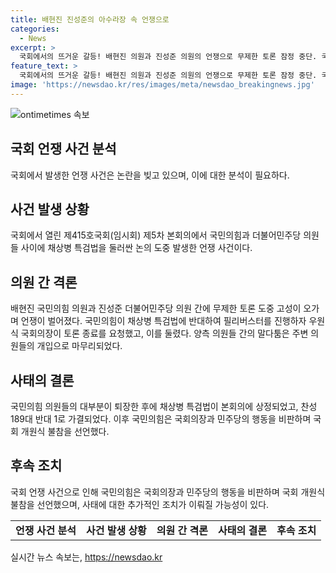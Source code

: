 ```yaml
---
title: 배현진 진성준의 아수라장 속 언쟁으로
categories:
  - News
excerpt: >
  국회에서의 뜨거운 갈등! 배현진 의원과 진성준 의원의 언쟁으로 무제한 토론 잠정 중단. 국민의힘이 필리버스터로 처리를 지연하자 여당 의원들의 강한 항의로 고성이 오갔고, 사태는 번지며 정청래 의원까지 참여. 결국, 채상병 특검법은 가결되었지만 국회의 상황은 여전히 불안.
feature_text: >
  국회에서의 뜨거운 갈등! 배현진 의원과 진성준 의원의 언쟁으로 무제한 토론 잠정 중단. 국민의힘이 필리버스터로 처리를 지연하자 여당 의원들의 강한 항의로 고성이 오갔고, 사태는 번지며 정청래 의원까지 참여. 결국, 채상병 특검법은 가결되었지만 국회의 상황은 여전히 불안.
image: 'https://newsdao.kr/res/images/meta/newsdao_breakingnews.jpg'
---
```


<p><img src="https://newsdao.kr/res/images/meta/newsdao_breakingnews.jpg" alt="ontimetimes 속보" /></p>

<h2 data-ke-size="size26">국회 언쟁 사건 분석</h2>

<p data-ke-size="size16">국회에서 발생한 언쟁 사건은 논란을 빚고 있으며, 이에 대한 분석이 필요하다.</p>

<h2 data-ke-size="size24">사건 발생 상황</h2>

<p data-ke-size="size16">국회에서 열린 제415호국회(임시회) 제5차 본회의에서 국민의힘과 더불어민주당 의원들 사이에 채상병 특검법을 둘러싼 논의 도중 발생한 언쟁 사건이다.</p>

<h2 data-ke-size="size24">의원 간 격론</h2>

<p data-ke-size="size16">배현진 국민의힘 의원과 진성준 더불어민주당 의원 간에 무제한 토론 도중 고성이 오가며 언쟁이 벌어졌다. 국민의힘이 채상병 특검법에 반대하여 필리버스터를 진행하자 우원식 국회의장이 토론 종료를 요청했고, 이를 둘렸다. 양측 의원들 간의 말다툼은 주변 의원들의 개입으로 마무리되었다.</p>

<h2 data-ke-size="size24">사태의 결론</h2>

<p data-ke-size="size16">국민의힘 의원들의 대부분이 퇴장한 후에 채상병 특검법이 본회의에 상정되었고, 찬성 189대 반대 1로 가결되었다. 이후 국민의힘은 국회의장과 민주당의 행동을 비판하며 국회 개원식 불참을 선언했다.</p>

<h2 data-ke-size="size24">후속 조치</h2>

<p data-ke-size="size16">국회 언쟁 사건으로 인해 국민의힘은 국회의장과 민주당의 행동을 비판하며 국회 개원식 불참을 선언했으며, 사태에 대한 추가적인 조치가 이뤄질 가능성이 있다.</p>

<table>
    <tr>
        <td style="text-align: center; height: 17px;"><b>언쟁 사건 분석</b></td>
        <td style="text-align: center; height: 17px;"><b>사건 발생 상황</b></td>
        <td style="text-align: center; height: 17px;"><b>의원 간 격론</b></td>
        <td style="text-align: center; height: 17px;"><b>사태의 결론</b></td>
        <td style="text-align: center; height: 17px;"><b>후속 조치</b></td>
    </tr>
</table>
실시간 뉴스 속보는, <a href="https://newsdao.kr" rel="dofollow">https://newsdao.kr</a>


